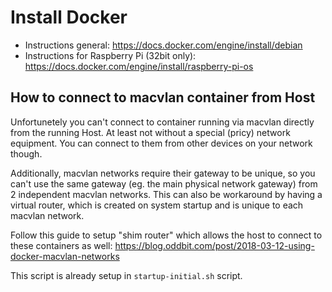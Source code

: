 # Install Docker

- Instructions general: <https://docs.docker.com/engine/install/debian>
- Instructions for Raspberry Pi \(32bit only\): <https://docs.docker.com/engine/install/raspberry-pi-os>

## How to connect to macvlan container from Host

Unfortunetely you can't connect to container running via macvlan directly from the running Host.
At least not without a special (pricy) network equipment.
You can connect to them from other devices on your network though.

Additionally, macvlan networks require their gateway to be unique, so you can't use the same gateway (eg. the main physical network gateway) from 2 independent macvlan networks.
This can also be workaround by having a virtual router, which is created on system startup and is unique to each macvlan network.

Follow this guide to setup "shim router" which allows the host to connect to these containers as well: <https://blog.oddbit.com/post/2018-03-12-using-docker-macvlan-networks>

This script is already setup in `startup-initial.sh` script.
